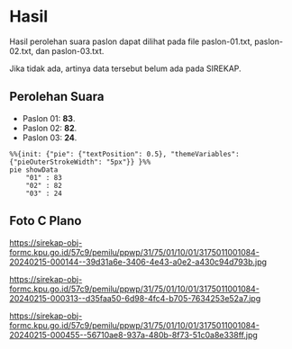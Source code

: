# Hasil

Hasil perolehan suara paslon dapat dilihat pada file paslon-01.txt, paslon-02.txt, dan paslon-03.txt.

Jika tidak ada, artinya data tersebut belum ada pada SIREKAP.

## Perolehan Suara

 * Paslon 01: **83**.
 * Paslon 02: **82**.
 * Paslon 03: **24**.

```mermaid
%%{init: {"pie": {"textPosition": 0.5}, "themeVariables": {"pieOuterStrokeWidth": "5px"}} }%%
pie showData
    "01" : 83
    "02" : 82
    "03" : 24
```
## Foto C Plano

https://sirekap-obj-formc.kpu.go.id/57c9/pemilu/ppwp/31/75/01/10/01/3175011001084-20240215-000144--39d31a6e-3406-4e43-a0e2-a430c94d793b.jpg

https://sirekap-obj-formc.kpu.go.id/57c9/pemilu/ppwp/31/75/01/10/01/3175011001084-20240215-000313--d35faa50-6d98-4fc4-b705-7634253e52a7.jpg

https://sirekap-obj-formc.kpu.go.id/57c9/pemilu/ppwp/31/75/01/10/01/3175011001084-20240215-000455--56710ae8-937a-480b-8f73-51c0a8e338ff.jpg
